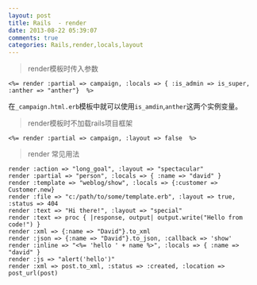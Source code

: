 ```yaml
---
layout: post
title: Rails  - render
date: 2013-08-22 05:39:07
comments: true
categories: Rails,render,locals,layout
---
```

>render模板时传入参数

    <%= render :partial => campaign, :locals => { :is_admin => is_super, :anther => "anther"}  %>

在`_campaign.html.erb`模板中就可以使用`is_amdin`,`anther`这两个实例变量。

> render模板时不加载rails项目框架

    <%= render :partial => campaign, :layout => false  %>

> render 常见用法

    render :action => "long_goal", :layout => "spectacular"
    render :partial => "person", :locals => { :name => "david" }
    render :template => "weblog/show", :locals => {:customer => Customer.new}
    render :file => "c:/path/to/some/template.erb", :layout => true, :status => 404
    render :text => "Hi there!", :layout => "special"
    render :text => proc { |response, output| output.write("Hello from code!") }
    render :xml => {:name => "David"}.to_xml
    render :json => {:name => "David"}.to_json, :callback => 'show'
    render :inline => "<%= 'hello ' + name %>", :locals => { :name => "david" }
    render :js => "alert('hello')"
    render :xml => post.to_xml, :status => :created, :location => post_url(post)

